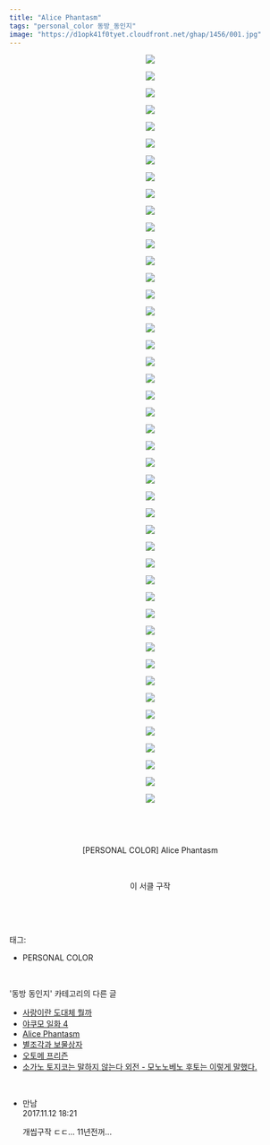 ```yaml
---
title: "Alice Phantasm"
tags: "personal_color 동방_동인지"
image: "https://d1opk41f0tyet.cloudfront.net/ghap/1456/001.jpg"
---
```

<div class="article">
<p style="text-align: center; clear: none; float: none;"><img src="{{ site.imgserver10 }}/ghap/1456/001.jpg"/></p>
<p style="text-align: center; clear: none; float: none;"><img src="{{ site.imgserver10 }}/ghap/1456/002.jpg"/></p>
<p style="text-align: center; clear: none; float: none;"><img src="{{ site.imgserver10 }}/ghap/1456/003.jpg"/></p>
<p style="text-align: center; clear: none; float: none;"><img src="{{ site.imgserver10 }}/ghap/1456/004.jpg"/></p>
<p style="text-align: center; clear: none; float: none;"><img src="{{ site.imgserver10 }}/ghap/1456/005.jpg"/></p>
<p style="text-align: center; clear: none; float: none;"><img src="{{ site.imgserver10 }}/ghap/1456/006.jpg"/></p>
<p style="text-align: center; clear: none; float: none;"><img src="{{ site.imgserver10 }}/ghap/1456/007.jpg"/></p>
<p style="text-align: center; clear: none; float: none;"><img src="{{ site.imgserver10 }}/ghap/1456/008.jpg"/></p>
<p style="text-align: center; clear: none; float: none;"><img src="{{ site.imgserver10 }}/ghap/1456/009.jpg"/></p>
<p style="text-align: center; clear: none; float: none;"><img src="{{ site.imgserver10 }}/ghap/1456/010.jpg"/></p>
<p style="text-align: center; clear: none; float: none;"><img src="{{ site.imgserver10 }}/ghap/1456/011.jpg"/></p>
<p style="text-align: center; clear: none; float: none;"><img src="{{ site.imgserver10 }}/ghap/1456/012.jpg"/></p>
<p style="text-align: center; clear: none; float: none;"><img src="{{ site.imgserver10 }}/ghap/1456/013.jpg"/></p>
<p style="text-align: center; clear: none; float: none;"><img src="{{ site.imgserver10 }}/ghap/1456/014.jpg"/></p>
<p style="text-align: center; clear: none; float: none;"><img src="{{ site.imgserver10 }}/ghap/1456/015.jpg"/></p>
<p style="text-align: center; clear: none; float: none;"><img src="{{ site.imgserver10 }}/ghap/1456/016.jpg"/></p>
<p style="text-align: center; clear: none; float: none;"><img src="{{ site.imgserver10 }}/ghap/1456/017.jpg"/></p>
<p style="text-align: center; clear: none; float: none;"><img src="{{ site.imgserver10 }}/ghap/1456/018.jpg"/></p>
<p style="text-align: center; clear: none; float: none;"><img src="{{ site.imgserver10 }}/ghap/1456/019.jpg"/></p>
<p style="text-align: center; clear: none; float: none;"><img src="{{ site.imgserver10 }}/ghap/1456/020.jpg"/></p>
<p style="text-align: center; clear: none; float: none;"><img src="{{ site.imgserver10 }}/ghap/1456/021.jpg"/></p>
<p style="text-align: center; clear: none; float: none;"><img src="{{ site.imgserver10 }}/ghap/1456/022.jpg"/></p>
<p style="text-align: center; clear: none; float: none;"><img src="{{ site.imgserver10 }}/ghap/1456/023.jpg"/></p>
<p style="text-align: center; clear: none; float: none;"><img src="{{ site.imgserver10 }}/ghap/1456/024.jpg"/></p>
<p style="text-align: center; clear: none; float: none;"><img src="{{ site.imgserver10 }}/ghap/1456/025.jpg"/></p>
<p style="text-align: center; clear: none; float: none;"><img src="{{ site.imgserver10 }}/ghap/1456/026.jpg"/></p>
<p style="text-align: center; clear: none; float: none;"><img src="{{ site.imgserver10 }}/ghap/1456/027.jpg"/></p>
<p style="text-align: center; clear: none; float: none;"><img src="{{ site.imgserver10 }}/ghap/1456/028.jpg"/></p>
<p style="text-align: center; clear: none; float: none;"><img src="{{ site.imgserver10 }}/ghap/1456/029.jpg"/></p>
<p style="text-align: center; clear: none; float: none;"><img src="{{ site.imgserver10 }}/ghap/1456/030.jpg"/></p>
<p style="text-align: center; clear: none; float: none;"><img src="{{ site.imgserver10 }}/ghap/1456/031.jpg"/></p>
<p style="text-align: center; clear: none; float: none;"><img src="{{ site.imgserver10 }}/ghap/1456/032.jpg"/></p>
<p style="text-align: center; clear: none; float: none;"><img src="{{ site.imgserver10 }}/ghap/1456/033.jpg"/></p>
<p style="text-align: center; clear: none; float: none;"><img src="{{ site.imgserver10 }}/ghap/1456/034.jpg"/></p>
<p style="text-align: center; clear: none; float: none;"><img src="{{ site.imgserver10 }}/ghap/1456/035.jpg"/></p>
<p style="text-align: center; clear: none; float: none;"><img src="{{ site.imgserver10 }}/ghap/1456/036.jpg"/></p>
<p style="text-align: center; clear: none; float: none;"><img src="{{ site.imgserver10 }}/ghap/1456/037.jpg"/></p>
<p style="text-align: center; clear: none; float: none;"><img src="{{ site.imgserver10 }}/ghap/1456/038.jpg"/></p>
<p style="text-align: center; clear: none; float: none;"><img src="{{ site.imgserver10 }}/ghap/1456/039.jpg"/></p>
<p style="text-align: center; clear: none; float: none;"><img src="{{ site.imgserver10 }}/ghap/1456/040.jpg"/></p>
<p style="text-align: center; clear: none; float: none;"><img src="{{ site.imgserver10 }}/ghap/1456/041.jpg"/></p>
<p style="text-align: center; clear: none; float: none;"><img src="{{ site.imgserver10 }}/ghap/1456/042.jpg"/></p>
<p style="text-align: center; clear: none; float: none;"><img src="{{ site.imgserver10 }}/ghap/1456/043.jpg"/></p>
<p style="text-align: center; clear: none; float: none;"><img src="{{ site.imgserver10 }}/ghap/1456/044.jpg"/></p>
<p style="text-align: center; clear: none; float: none;"><img src="{{ site.imgserver10 }}/ghap/1456/045.jpg"/></p>
<p style="text-align: center; clear: none; float: none;"><br/></p>
<p style="text-align: center; clear: none; float: none;"><br/></p>
<p style="text-align: center; clear: none; float: none;">[PERSONAL COLOR] Alice Phantasm</p>
<p style="text-align: center; clear: none; float: none;"><br/></p>
<p style="text-align: center; clear: none; float: none;">이 서클 구작</p>
<p><br/></p>
</div><br/>
<div class="tagTrail">
<p>태그: </p>
<ul>
<li>PERSONAL COLOR</li>
</ul>
</div><br/>
<div class="another">
<p>'동방 동인지' 카테고리의 다른 글</p>
<ul>
<li><a href="/ghap_1458">사랑이란 도대체 뭘까</a></li>
<li><a href="/ghap_1457">야쿠모 일화 4</a></li>
<li><a href="/ghap_1456">Alice Phantasm</a></li>
<li><a href="/ghap_1455">별조각과 보물상자</a></li>
<li><a href="/ghap_1454">오토메 프리즌</a></li>
<li><a href="/ghap_1453">소가노 토지코는 말하지 않는다 외전 - 모노노베노 후토는 이렇게 말했다.</a></li>
</ul>
</div><br/>
<div class="cb_module cb_fluid">
<div class="cb_wrt cb_profile">
<div class="comment">
<ul>
<li class="cb_thumb_off" id="comment15127932">
<div class="cb_comment_area">
<div class="cb_info_area">
<div class="cb_section">
<span class="cb_nick_name">만남</span>
</div>
<div class="cb_section">
<span class="cb_date">2017.11.12 18:21 </span>
</div>
</div>
<div class="cb_dsc_comment">
<p class="cb_dsc">
											개씹구작 ㄷㄷ... 11년전꺼...
										</p>
</div>
</div></li>
</ul>
</div>
</div><!-- commentList close -->
</div><br/>
